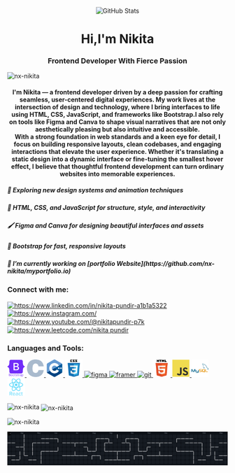
<p align="center">
<picture>
  <source media="(prefers-color-scheme: dark)" srcset="https://mir-s3-cdn-cf.behance.net/project_modules/disp/601014116770475.6068beff4640a.gif">
  <source media="(prefers-color-scheme: light)" srcset="https://mir-s3-cdn-cf.behance.net/project_modules/disp/601014116770475.6068beff4640a.gif">
  <img alt="GitHub Stats" src="https://mir-s3-cdn-cf.behance.net/project_modules/disp/601014116770475.6068beff4640a.gif">
</picture>


<h1 align="center">Hi,I'm Nikita</h1>
<h3 align="center">Frontend Developer With Fierce Passion</h3>

<p align="left"> <img src="https://komarev.com/ghpvc/?username=nx-nikita&label=Profile%20views&color=0e75b6&style=flat" alt="nx-nikita" /> </p>
<h4 align="center">I'm Nikita — a frontend developer driven by a deep passion for crafting seamless, user-centered digital experiences. My work lives at the intersection of design and technology, where I bring interfaces to life using HTML, CSS, JavaScript, and frameworks like Bootstrap.I also rely on tools like Figma and Canva to shape visual narratives that are not only aesthetically pleasing but also intuitive and accessible.<br>With a strong foundation in web standards and a keen eye for detail, I focus on building responsive layouts, clean codebases, and engaging interactions that elevate the user experience. Whether it's translating a static design into a dynamic interface or fine-tuning the smallest hover effect, I believe that thoughtful frontend development can turn ordinary websites into memorable experiences.</h4>
  <h5>🌱 Exploring new design systems and animation techniques</h5>
<h5>🧩 HTML, CSS, and JavaScript for structure, style, and interactivity</h5>
<h5>🖌️ Figma and Canva for designing beautiful interfaces and assets</h5> 
<h5> 🎨 Bootstrap for fast, responsive layouts</h5> 

<h5>🔭 I’m currently working on [portfolio Website](https://github.com/nx-nikita/myportfolio.io)</h5>


<h3 align="left">Connect with me:</h3>
<p align="left">
<a href="https://linkedin.com/in/https://www.linkedin.com/in/nikita-pundir-a1b1a5322" target="blank"><img align="center" src="https://raw.githubusercontent.com/rahuldkjain/github-profile-readme-generator/master/src/images/icons/Social/linked-in-alt.svg" alt="https://www.linkedin.com/in/nikita-pundir-a1b1a5322" height="30" width="40" /></a>
<a href="https://instagram.com/https://www.instagram.com/" target="blank"><img align="center" src="https://raw.githubusercontent.com/rahuldkjain/github-profile-readme-generator/master/src/images/icons/Social/instagram.svg" alt="https://www.instagram.com/" height="30" width="40" /></a>
<a href="https://www.youtube.com/c/https://www.youtube.com/@nikitapundir-p7k" target="blank"><img align="center" src="https://raw.githubusercontent.com/rahuldkjain/github-profile-readme-generator/master/src/images/icons/Social/youtube.svg" alt="https://www.youtube.com/@nikitapundir-p7k" height="30" width="40" /></a>
<a href="https://www.leetcode.com/https://www.leetcode.com/nikita pundir" target="blank"><img align="center" src="https://raw.githubusercontent.com/rahuldkjain/github-profile-readme-generator/master/src/images/icons/Social/leet-code.svg" alt="https://www.leetcode.com/nikita pundir" height="30" width="40" /></a>
</p>

<h3 align="left">Languages and Tools:</h3>
<p align="left"> <a href="https://getbootstrap.com" target="_blank" rel="noreferrer"> <img src="https://raw.githubusercontent.com/devicons/devicon/master/icons/bootstrap/bootstrap-plain-wordmark.svg" alt="bootstrap" width="40" height="40"/> </a> <a href="https://www.cprogramming.com/" target="_blank" rel="noreferrer"> <img src="https://raw.githubusercontent.com/devicons/devicon/master/icons/c/c-original.svg" alt="c" width="40" height="40"/> </a> <a href="https://www.w3schools.com/cpp/" target="_blank" rel="noreferrer"> <img src="https://raw.githubusercontent.com/devicons/devicon/master/icons/cplusplus/cplusplus-original.svg" alt="cplusplus" width="40" height="40"/> </a> <a href="https://www.w3schools.com/css/" target="_blank" rel="noreferrer"> <img src="https://raw.githubusercontent.com/devicons/devicon/master/icons/css3/css3-original-wordmark.svg" alt="css3" width="40" height="40"/> </a> <a href="https://www.figma.com/" target="_blank" rel="noreferrer"> <img src="https://www.vectorlogo.zone/logos/figma/figma-icon.svg" alt="figma" width="40" height="40"/> </a> <a href="https://www.framer.com/" target="_blank" rel="noreferrer"> <img src="https://www.vectorlogo.zone/logos/framer/framer-icon.svg" alt="framer" width="40" height="40"/> </a> <a href="https://git-scm.com/" target="_blank" rel="noreferrer"> <img src="https://www.vectorlogo.zone/logos/git-scm/git-scm-icon.svg" alt="git" width="40" height="40"/> </a> <a href="https://www.w3.org/html/" target="_blank" rel="noreferrer"> <img src="https://raw.githubusercontent.com/devicons/devicon/master/icons/html5/html5-original-wordmark.svg" alt="html5" width="40" height="40"/> </a> <a href="https://developer.mozilla.org/en-US/docs/Web/JavaScript" target="_blank" rel="noreferrer"> <img src="https://raw.githubusercontent.com/devicons/devicon/master/icons/javascript/javascript-original.svg" alt="javascript" width="40" height="40"/> </a> <a href="https://www.mysql.com/" target="_blank" rel="noreferrer"> <img src="https://raw.githubusercontent.com/devicons/devicon/master/icons/mysql/mysql-original-wordmark.svg" alt="mysql" width="40" height="40"/> </a> <a href="https://reactjs.org/" target="_blank" rel="noreferrer"> <img src="https://raw.githubusercontent.com/devicons/devicon/master/icons/react/react-original-wordmark.svg" alt="react" width="40" height="40"/> </a> </p>

<p><img align="left" src="https://github-readme-stats.vercel.app/api/top-langs?username=nx-nikita&show_icons=true&locale=en&layout=compact" alt="nx-nikita" /></p>

<p>&nbsp;<img align="center" src="https://github-readme-stats.vercel.app/api?username=nx-nikita&show_icons=true&locale=en" alt="nx-nikita" /></p>

<p><img align="center" src="https://github-readme-streak-stats.herokuapp.com/?user=nx-nikita&" alt="nx-nikita" /></p>


<picture>
  <source media="(prefers-color-scheme: dark)" srcset="https://raw.githubusercontent.com/abozanona/abozanona/output/pacman-contribution-graph-dark.svg">
  <source media="(prefers-color-scheme: light)" srcset="https://raw.githubusercontent.com/abozanona/abozanona/output/pacman-contribution-graph-dark.svg">
  <img alt="paceman contribution graph" src="https://raw.githubusercontent.com/abozanona/abozanona/output/pacman-contribution-graph-dark.svg">
    </picture>

